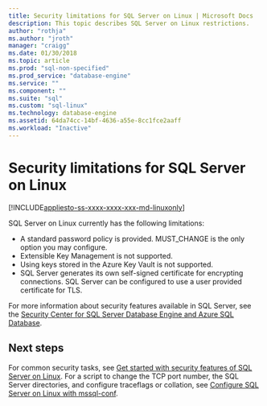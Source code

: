 ```yaml
---
title: Security limitations for SQL Server on Linux | Microsoft Docs
description: This topic describes SQL Server on Linux restrictions.
author: "rothja"
ms.author: "jroth"
manager: "craigg"
ms.date: 01/30/2018
ms.topic: article
ms.prod: "sql-non-specified"
ms.prod_service: "database-engine"
ms.service: ""
ms.component: ""
ms.suite: "sql"
ms.custom: "sql-linux"
ms.technology: database-engine
ms.assetid: 64da74cc-14bf-4636-a55e-8cc1fce2aaff
ms.workload: "Inactive"
---
```

# Security limitations for SQL Server on Linux

[!INCLUDE[appliesto-ss-xxxx-xxxx-xxx-md-linuxonly](../includes/appliesto-ss-xxxx-xxxx-xxx-md-linuxonly.md)]

SQL Server on Linux currently has the following limitations:

* A standard password policy is provided. MUST_CHANGE is the only option you may configure.  
* Extensible Key Management is not supported. 
* Using keys stored in the Azure Key Vault is not supported.
* SQL Server generates its own self-signed certificate for encrypting connections. SQL Server can be configured to use a user provided certificate for TLS. 

For more information about security features available in SQL Server, see the [Security Center for SQL Server Database Engine and Azure SQL Database](../relational-databases/security/security-center-for-sql-server-database-engine-and-azure-sql-database.md).

## Next steps

For common security tasks, see [Get started with security features of SQL Server on Linux](sql-server-linux-security-get-started.md). For a script to change the TCP port number, the SQL Server directories, and configure traceflags or collation, see [Configure SQL Server on Linux with mssql-conf](sql-server-linux-configure-mssql-conf.md).
